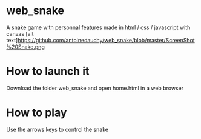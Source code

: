 # web_snake
 A snake game with personnal features made in html / css / javascript with canvas
 [alt text]https://github.com/antoinedauchy/web_snake/blob/master/ScreenShot%20Snake.png
# How to launch it
 Download the folder web_snake and open home.html in a web browser
# How to play
 Use the arrows keys to control the snake
